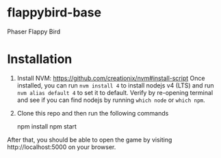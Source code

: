 # flappybird-base
Phaser Flappy Bird

# Installation 

1. Install NVM: https://github.com/creationix/nvm#install-script Once installed, you can run `nvm install 4` to install nodejs v4 (LTS) and run `nvm alias default 4` to set it to default. Verify by re-opening terminal and see if you can find nodejs by running `which node` or `which npm`.
2. Clone this repo and then run the following commands

    npm install
    npm start

After that, you should be able to open the game by visiting http://localhost:5000 on your browser.
